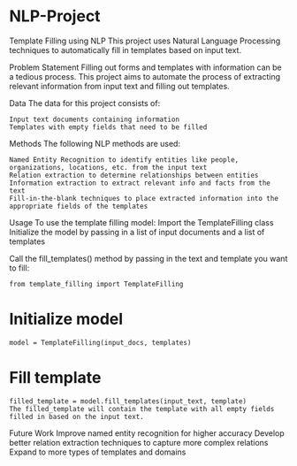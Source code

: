 # NLP-Project
Template Filling using NLP
This project uses Natural Language Processing techniques to automatically fill in templates based on input text.

Problem Statement
Filling out forms and templates with information can be a tedious process. This project aims to automate the process of extracting relevant information from input text and filling out templates.

Data
The data for this project consists of:

    Input text documents containing information
    Templates with empty fields that need to be filled

Methods
The following NLP methods are used:

    Named Entity Recognition to identify entities like people, organizations, locations, etc. from the input text
    Relation extraction to determine relationships between entities
    Information extraction to extract relevant info and facts from the text
    Fill-in-the-blank techniques to place extracted information into the appropriate fields of the templates

Usage
To use the template filling model:
Import the TemplateFilling class
Initialize the model by passing in a list of input documents and a list of templates

Call the fill_templates() method by passing in the text and template you want to fill:

    from template_filling import TemplateFilling

# Initialize model 
    model = TemplateFilling(input_docs, templates) 

# Fill template 
    filled_template = model.fill_templates(input_text, template)  
    The filled_template will contain the template with all empty fields filled in based on the input text.
Future Work
    Improve named entity recognition for higher accuracy
    Develop better relation extraction techniques to capture more complex relations
    Expand to more types of templates and domains
